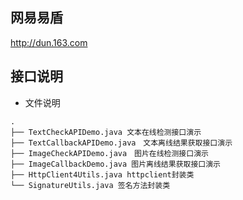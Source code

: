 ## 网易易盾
http://dun.163.com
## 接口说明

- 文件说明

```
.
├── TextCheckAPIDemo.java 文本在线检测接口演示
├── TextCallbackAPIDemo.java　文本离线结果获取接口演示
├── ImageCheckAPIDemo.java　图片在线检测接口演示
├── ImageCallbackDemo.java 图片离线结果获取接口演示
├── HttpClient4Utils.java httpclient封装类
└── SignatureUtils.java 签名方法封装类
```
